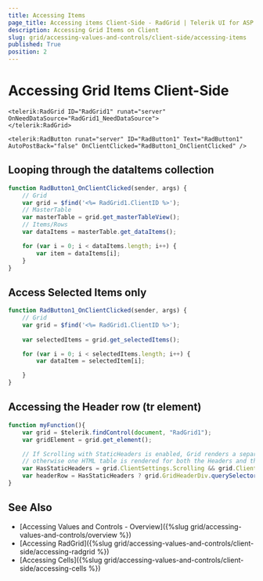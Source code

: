 ```yaml
---
title: Accessing Items
page_title: Accessing items Client-Side - RadGrid | Telerik UI for ASP.NET AJAX
description: Accessing Grid Items on Client
slug: grid/accessing-values-and-controls/client-side/accessing-items
published: True
position: 2
---
```


# Accessing Grid Items Client-Side

````ASP.NET
<telerik:RadGrid ID="RadGrid1" runat="server" OnNeedDataSource="RadGrid1_NeedDataSource">
</telerik:RadGrid>

<telerik:RadButton runat="server" ID="RadButton1" Text="RadButton1" AutoPostBack="false" OnClientClicked="RadButton1_OnClientClicked" />
````

## Looping through the dataItems collection

````JavaScript
function RadButton1_OnClientClicked(sender, args) {
    // Grid
    var grid = $find('<%= RadGrid1.ClientID %>');
    // MasterTable
    var masterTable = grid.get_masterTableView();
    // Items/Rows
    var dataItems = masterTable.get_dataItems();

    for (var i = 0; i < dataItems.length; i++) {
        var item = dataItems[i];
    }
}
````

## Access Selected Items only

````JavaScript
function RadButton1_OnClientClicked(sender, args) {
    // Grid
    var grid = $find('<%= RadGrid1.ClientID %>');
    
    var selectedItems = grid.get_selectedItems();

    for (var i = 0; i < selectedItems.length; i++) {
        var dataItem = selectedItem[i];

    }
}
````

## Accessing the Header row (tr element)

````JavaScript
function myFunction(){
    var grid = $telerik.findControl(document, "RadGrid1");
    var gridElement = grid.get_element();

    // If Scrolling with StaticHeaders is enabled, Grid renders a separate HTML table for the Headers, and separate ones for the rows
    // otherwise one HTML table is rendered for both the Headers and the Rows
    var HasStaticHeaders = grid.ClientSettings.Scrolling && grid.ClientSettings.Scrolling.UseStaticHeaders;
    var headerRow = HasStaticHeaders ? grid.GridHeaderDiv.querySelector("thead > tr") : grid.get_masterTableView().HeaderRow;
}
````
 
## See Also

- [Accessing Values and Controls - Overview]({%slug grid/accessing-values-and-controls/overview %})
- [Accessing RadGrid]({%slug grid/accessing-values-and-controls/client-side/accessing-radgrid %})
- [Accessing Cells]({%slug grid/accessing-values-and-controls/client-side/accessing-cells %})
